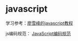 # javascript

学习参考：[廖雪峰的javascript教程](http://www.liaoxuefeng.com/wiki/001434446689867b27157e896e74d51a89c25cc8b43bdb3000)

js编码规范： [JavaScript编码规范](http://agroup.baidu.com/fe-styleguide/md/article/62439)
